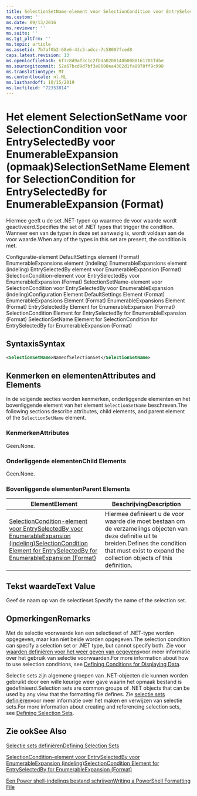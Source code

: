 ```yaml
---
title: SelectionSetName-element voor SelectionCondition voor EntrySelectedBy voor EnumerableExpansion (indeling) | Microsoft Docs
ms.custom: ''
ms.date: 09/13/2016
ms.reviewer: ''
ms.suite: ''
ms.tgt_pltfrm: ''
ms.topic: article
ms.assetid: 7b7af0b2-68e6-43c3-adcc-7c58007fced8
caps.latest.revision: 13
ms.openlocfilehash: 6f7c8d9af3c1c2fbda0208148b0088161701fdbe
ms.sourcegitcommit: 52a67bcd9d7bf3e8600ea4302d1fa8970ff9c998
ms.translationtype: MT
ms.contentlocale: nl-NL
ms.lasthandoff: 10/15/2019
ms.locfileid: "72353814"
---
```

# <a name="selectionsetname-element-for-selectioncondition-for-entryselectedby-for-enumerableexpansion-format"></a><span data-ttu-id="a3d56-102">Het element SelectionSetName voor SelectionCondition voor EntrySelectedBy voor EnumerableExpansion (opmaak)</span><span class="sxs-lookup"><span data-stu-id="a3d56-102">SelectionSetName Element for SelectionCondition for EntrySelectedBy for EnumerableExpansion (Format)</span></span>

<span data-ttu-id="a3d56-103">Hiermee geeft u de set .NET-typen op waarmee de voor waarde wordt geactiveerd.</span><span class="sxs-lookup"><span data-stu-id="a3d56-103">Specifies the set of .NET types that trigger the condition.</span></span> <span data-ttu-id="a3d56-104">Wanneer een van de typen in deze set aanwezig is, wordt voldaan aan de voor waarde.</span><span class="sxs-lookup"><span data-stu-id="a3d56-104">When any of the types in this set are present, the condition is met.</span></span>

<span data-ttu-id="a3d56-105">Configuratie-element DefaultSettings element (Format) EnumerableExpansions element (indeling) EnumerableExpansions element (indeling) EntrySelectedBy element voor EnumerableExpansion (Format) SelectionCondition-element voor EntrySelectedBy voor EnumerableExpansion (Format) SelectionSetName-element voor SelectionCondition voor EntrySelectedBy voor EnumerableExpansion (indeling)</span><span class="sxs-lookup"><span data-stu-id="a3d56-105">Configuration Element DefaultSettings Element (Format) EnumerableExpansions Element (Format) EnumerableExpansions Element (Format) EntrySelectedBy Element for EnumerableExpansion (Format) SelectionCondition Element for EntrySelectedBy for EnumerableExpansion (Format) SelectionSetName Element for SelectionCondition for EntrySelectedBy for EnumerableExpansion (Format)</span></span>

## <a name="syntax"></a><span data-ttu-id="a3d56-106">Syntaxis</span><span class="sxs-lookup"><span data-stu-id="a3d56-106">Syntax</span></span>

```xml
<SelectionSetName>NameofSelectionSet</SelectionSetName>
```

## <a name="attributes-and-elements"></a><span data-ttu-id="a3d56-107">Kenmerken en elementen</span><span class="sxs-lookup"><span data-stu-id="a3d56-107">Attributes and Elements</span></span>

<span data-ttu-id="a3d56-108">In de volgende secties worden kenmerken, onderliggende elementen en het bovenliggende element van het element `SelectionSetName` beschreven.</span><span class="sxs-lookup"><span data-stu-id="a3d56-108">The following sections describe attributes, child elements, and parent element of the `SelectionSetName` element.</span></span>

### <a name="attributes"></a><span data-ttu-id="a3d56-109">Kenmerken</span><span class="sxs-lookup"><span data-stu-id="a3d56-109">Attributes</span></span>

<span data-ttu-id="a3d56-110">Geen.</span><span class="sxs-lookup"><span data-stu-id="a3d56-110">None.</span></span>

### <a name="child-elements"></a><span data-ttu-id="a3d56-111">Onderliggende elementen</span><span class="sxs-lookup"><span data-stu-id="a3d56-111">Child Elements</span></span>

<span data-ttu-id="a3d56-112">Geen.</span><span class="sxs-lookup"><span data-stu-id="a3d56-112">None.</span></span>

### <a name="parent-elements"></a><span data-ttu-id="a3d56-113">Bovenliggende elementen</span><span class="sxs-lookup"><span data-stu-id="a3d56-113">Parent Elements</span></span>

|<span data-ttu-id="a3d56-114">Element</span><span class="sxs-lookup"><span data-stu-id="a3d56-114">Element</span></span>|<span data-ttu-id="a3d56-115">Beschrijving</span><span class="sxs-lookup"><span data-stu-id="a3d56-115">Description</span></span>|
|-------------|-----------------|
|[<span data-ttu-id="a3d56-116">SelectionCondition-element voor EntrySelectedBy voor EnumerableExpansion (indeling)</span><span class="sxs-lookup"><span data-stu-id="a3d56-116">SelectionCondition Element for EntrySelectedBy for EnumerableExpansion (Format)</span></span>](./selectioncondition-element-for-entryselectedby-for-enumerableexpansion-format.md)|<span data-ttu-id="a3d56-117">Hiermee definieert u de voor waarde die moet bestaan om de verzamelings objecten van deze definitie uit te breiden.</span><span class="sxs-lookup"><span data-stu-id="a3d56-117">Defines the condition that must exist to expand the collection objects of this definition.</span></span>|

## <a name="text-value"></a><span data-ttu-id="a3d56-118">Tekst waarde</span><span class="sxs-lookup"><span data-stu-id="a3d56-118">Text Value</span></span>

<span data-ttu-id="a3d56-119">Geef de naam op van de selectieset.</span><span class="sxs-lookup"><span data-stu-id="a3d56-119">Specify the name of the selection set.</span></span>

## <a name="remarks"></a><span data-ttu-id="a3d56-120">Opmerkingen</span><span class="sxs-lookup"><span data-stu-id="a3d56-120">Remarks</span></span>

<span data-ttu-id="a3d56-121">Met de selectie voorwaarde kan een selectieset of .NET-type worden opgegeven, maar kan niet beide worden opgegeven.</span><span class="sxs-lookup"><span data-stu-id="a3d56-121">The selection condition can specify a selection set or .NET type, but cannot specify both.</span></span> <span data-ttu-id="a3d56-122">Zie voor [waarden definiëren voor het weer geven van gegevens](./defining-conditions-for-displaying-data.md)voor meer informatie over het gebruik van selectie voorwaarden.</span><span class="sxs-lookup"><span data-stu-id="a3d56-122">For more information about how to use selection conditions, see [Defining Conditions for Displaying Data](./defining-conditions-for-displaying-data.md).</span></span>

<span data-ttu-id="a3d56-123">Selectie sets zijn algemene groepen van .NET-objecten die kunnen worden gebruikt door een wille keurige weer gave waarin het opmaak bestand is gedefinieerd.</span><span class="sxs-lookup"><span data-stu-id="a3d56-123">Selection sets are common groups of .NET objects that can be used by any view that the formatting file defines.</span></span> <span data-ttu-id="a3d56-124">Zie [selectie sets definiëren](./defining-selection-sets.md)voor meer informatie over het maken en verwijzen van selectie sets.</span><span class="sxs-lookup"><span data-stu-id="a3d56-124">For more information about creating and referencing selection sets, see [Defining Selection Sets](./defining-selection-sets.md).</span></span>

## <a name="see-also"></a><span data-ttu-id="a3d56-125">Zie ook</span><span class="sxs-lookup"><span data-stu-id="a3d56-125">See Also</span></span>

[<span data-ttu-id="a3d56-126">Selectie sets definiëren</span><span class="sxs-lookup"><span data-stu-id="a3d56-126">Defining Selection Sets</span></span>](./defining-selection-sets.md)

[<span data-ttu-id="a3d56-127">SelectionCondition-element voor EntrySelectedBy voor EnumerableExpansion (indeling)</span><span class="sxs-lookup"><span data-stu-id="a3d56-127">SelectionCondition Element for EntrySelectedBy for EnumerableExpansion (Format)</span></span>](./selectioncondition-element-for-entryselectedby-for-enumerableexpansion-format.md)

[<span data-ttu-id="a3d56-128">Een Power shell-indelings bestand schrijven</span><span class="sxs-lookup"><span data-stu-id="a3d56-128">Writing a PowerShell Formatting File</span></span>](./writing-a-powershell-formatting-file.md)

